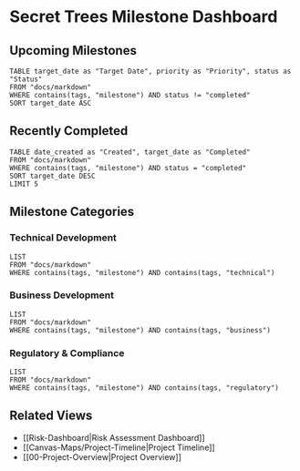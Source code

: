 # Secret Trees Milestone Dashboard

## Upcoming Milestones

```dataview
TABLE target_date as "Target Date", priority as "Priority", status as "Status"
FROM "docs/markdown"
WHERE contains(tags, "milestone") AND status != "completed"
SORT target_date ASC
```

## Recently Completed

```dataview
TABLE date_created as "Created", target_date as "Completed"
FROM "docs/markdown"
WHERE contains(tags, "milestone") AND status = "completed"
SORT target_date DESC
LIMIT 5
```

## Milestone Categories

### Technical Development

```dataview
LIST
FROM "docs/markdown"
WHERE contains(tags, "milestone") AND contains(tags, "technical")
```

### Business Development

```dataview
LIST
FROM "docs/markdown"
WHERE contains(tags, "milestone") AND contains(tags, "business")
```

### Regulatory & Compliance

```dataview
LIST
FROM "docs/markdown"
WHERE contains(tags, "milestone") AND contains(tags, "regulatory")
```

## Related Views

- [[Risk-Dashboard|Risk Assessment Dashboard]]
- [[Canvas-Maps/Project-Timeline|Project Timeline]]
- [[00-Project-Overview|Project Overview]]